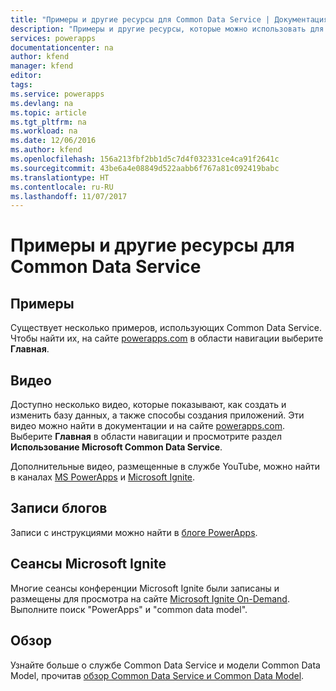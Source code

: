 ```yaml
---
title: "Примеры и другие ресурсы для Common Data Service | Документация Майкрософт"
description: "Примеры и другие ресурсы, которые можно использовать для создания приложений."
services: powerapps
documentationcenter: na
author: kfend
manager: kfend
editor: 
tags: 
ms.service: powerapps
ms.devlang: na
ms.topic: article
ms.tgt_pltfrm: na
ms.workload: na
ms.date: 12/06/2016
ms.author: kfend
ms.openlocfilehash: 156a213fbf2bb1d5c7d4f032331ce4ca91f2641c
ms.sourcegitcommit: 43be6a4e08849d522aabb6f767a81c092419babc
ms.translationtype: HT
ms.contentlocale: ru-RU
ms.lasthandoff: 11/07/2017
---
```

# <a name="samples-and-other-resources--for-the-common-data-service"></a>Примеры и другие ресурсы для Common Data Service
## <a name="samples"></a>Примеры
Существует несколько примеров, использующих Common Data Service. Чтобы найти их, на сайте [powerapps.com](https://web.powerapps.com) в области навигации выберите **Главная**.

## <a name="videos"></a>Видео
Доступно несколько видео, которые показывают, как создать и изменить базу данных, а также способы создания приложений. Эти видео можно найти в документации и на сайте [powerapps.com](https://web.powerapps.com). Выберите **Главная** в области навигации и просмотрите раздел **Использование Microsoft Common Data Service**.

Дополнительные видео, размещенные в службе YouTube, можно найти в каналах [MS PowerApps](https://www.youtube.com/channel/UCGfWR2ekfRFckLjev6eQYLg) и [Microsoft Ignite](https://www.youtube.com/channel/UCrhJmfAGQ5K81XQ8_od1iTg).

## <a name="blog-posts"></a>Записи блогов
Записи с инструкциями можно найти в [блоге PowerApps](https://powerapps.microsoft.com/blog/).

## <a name="microsoft-ignite-sessions"></a>Сеансы Microsoft Ignite
Многие сеансы конференции Microsoft Ignite были записаны и размещены для просмотра на сайте [Microsoft Ignite On-Demand](https://myignite.microsoft.com/videos). Выполните поиск "PowerApps" и "common data model".

## <a name="overview"></a>Обзор
Узнайте больше о службе Common Data Service и модели Common Data Model, прочитав [обзор Common Data Service и Common Data Model](https://docs.microsoft.com/en-us/common-data-service/entity-reference/security-model).

